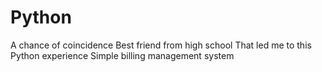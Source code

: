 # Python
A chance of coincidence 
Best friend from high school 
That led me to this Python experience 
Simple billing management system

